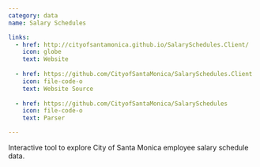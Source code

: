 ```yaml
---
category: data
name: Salary Schedules

links:
  - href: http://cityofsantamonica.github.io/SalarySchedules.Client/
    icon: globe
    text: Website
    
  - href: https://github.com/CityofSantaMonica/SalarySchedules.Client
    icon: file-code-o
    text: Website Source
    
  - href: https://github.com/CityofSantaMonica/SalarySchedules
    icon: file-code-o
    text: Parser

---
```


Interactive tool to explore City of Santa Monica employee salary schedule data.